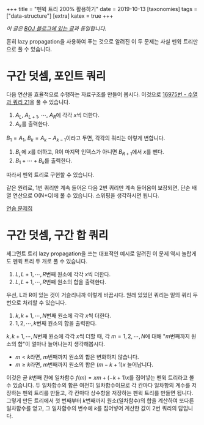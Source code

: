 +++
title = "펜윅 트리 200% 활용하기"
date = 2019-10-13
[taxonomies]
tags = ["data-structure"]
[extra]
katex = true
+++

*이 글은 [BOJ 블로그에 있는 글](https://www.acmicpc.net/blog/view/88)과 동일합니다.*

흔히 lazy propagation을 사용하여 푸는 것으로 알려진 이 두 문제는 사실 펜윅 트리만으로 풀 수 있습니다.

# 구간 덧셈, 포인트 쿼리
다음 연산을 효율적으로 수행하는 자료구조를 만들어 봅시다. 이것으로 [16975번 - 수열과 쿼리 21](https://acmicpc.net/problem/16975)을 풀 수 있습니다.
1. $A_L$, $A_{L+1}$, $\cdots$, $A_R$에 각각 $x$씩 더한다.
2. $A_k$를 출력한다.

$B_1 = A_1$, $B_k = A_k - A_{k-1}$이라고 두면, 각각의 쿼리는 이렇게 변합니다.
1. $B_L$에 $x$를 더하고, R이 마지막 인덱스가 아니면 $B_{R+1}$에서 $x$를 뺀다.
2. $B_1 + \cdots + B_k$를 출력한다.

따라서 펜윅 트리로 구현할 수 있습니다.

같은 원리로, 1번 쿼리만 계속 들어온 다음 2번 쿼리만 계속 들어옴이 보장되면, 단순 배열 연산으로 O(N+Q)에 풀 수 있습니다. 스위핑을 생각하시면 됩니다.

[연습 문제집](https://www.acmicpc.net/workbook/view/5043)

# 구간 덧셈, 구간 합 쿼리
세그먼트 트리 lazy propagation을 쓰는 대표적인 예시로 알려진 이 문제 역시 놀랍게도 펜윅 트리 두 개로 풀 수 있습니다.
1. $L, L+1, \cdots, R$번째 원소에 각각 $x$씩 더한다.
2. $L, L+1, \cdots, R$번째 원소의 합을 출력한다.

우선, L과 R이 있는 것이 거슬리니까 이렇게 바꿉시다. 원래 있었던 쿼리는 밑의 쿼리 두 번으로 처리할 수 있습니다.
1. $k, k+1, \cdots, N$번째 원소에 각각 $x$씩 더한다.
2. $1, 2, \cdots, k$번째 원소의 합을 출력한다.

$k, k+1, \cdots, N$번째 원소에 각각 $x$씩 더할 때, 각 $m = 1, 2, \cdots, N$에 대해 "$m$번째까지 원소의 합"이 얼마나 늘어나는지 생각해봅시다.

* $m < k$라면, $m$번째까지 원소의 합은 변화하지 않습니다.
* $m \geq k$라면, $m$번째까지 원소의 합은 $(m-k+1)x$ 늘어납니다.

이것은 곧 $k$번째 칸에 일차함수 $f(m) = xm + (-k+1)x$를 집어넣는 펜윅 트리라고 볼 수 있습니다. 두 일차함수의 합은 여전히 일차함수이므로 각 칸마다 일차항의 계수를 저장하는 펜윅 트리를 만들고, 각 칸마다 상수항을 저장하는 펜윅 트리를 만들면 됩니다. 그렇게 만든 트리에서 첫 번째부터 $k$번째까지 원소(일차함수)의 합을 계산하여 또다른 일차함수를 얻고, 그 일차함수의 변수에 $k$를 집어넣어 계산한 값이 2번 쿼리의 답입니다.
